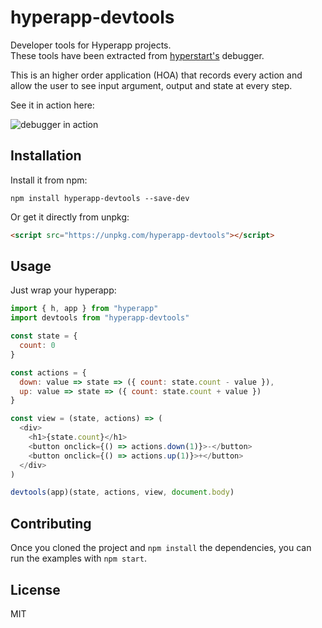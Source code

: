 # hyperapp-devtools

Developer tools for Hyperapp projects.  
These tools have been extracted from [hyperstart's](https://hyperstart.io) debugger.

This is an higher order application (HOA) that records every action and allow the user to see input argument, output and state at every step.

See it in action here:

![debugger in action](https://user-images.githubusercontent.com/8634093/39005997-fa787024-4401-11e8-9699-3c22618e554a.gif)

## Installation

Install it from npm:

```
npm install hyperapp-devtools --save-dev
```

Or get it directly from unpkg:

```html
<script src="https://unpkg.com/hyperapp-devtools"></script>
```

## Usage

Just wrap your hyperapp:

```js
import { h, app } from "hyperapp"
import devtools from "hyperapp-devtools"

const state = {
  count: 0
}

const actions = {
  down: value => state => ({ count: state.count - value }),
  up: value => state => ({ count: state.count + value })
}

const view = (state, actions) => (
  <div>
    <h1>{state.count}</h1>
    <button onclick={() => actions.down(1)}>-</button>
    <button onclick={() => actions.up(1)}>+</button>
  </div>
)

devtools(app)(state, actions, view, document.body)
```

## Contributing

Once you cloned the project and `npm install` the dependencies, you can run the examples with `npm start`.

## License

MIT
